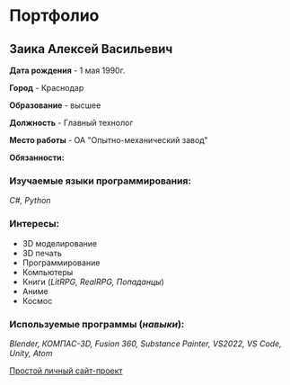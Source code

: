 # Портфолио

## Заика Алексей Васильевич

**Дата рождения** - 1 мая 1990г.

**Город** - Краснодар

**Образование** - высшее

**Должность** - Главный технолог

**Место работы** - ОА "Опытно-механический завод"

**Обязанности:**

### Изучаемые языки программирования:

*С#, Python*

### Интересы:

* 3D моделирование 
* 3D печать
* Программирование
* Компьютеры
* Книги (*LitRPG, RealRPG, Попаданцы*)
* Аниме
* Космос

### Используемые программы (***навыки***):

*Blender, КОМПАС-3D, Fusion 360, Substance Painter, VS2022, VS Code, Unity, Atom*

[Простой личный сайт-проект](https://zandrex.pythonanywhere.com/)